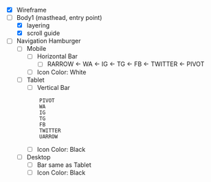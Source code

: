 - [x] Wireframe
- [ ] Body1 (masthead, entry point)
    - [x] layering
    - [x] scroll guide
- [ ] Navigation Hamburger
    - [ ] Mobile
        - [ ] Horizontal Bar
            - [ ] RARROW <- WA <- IG <- TG <- FB <- TWITTER <- PIVOT
        - [ ] Icon Color: White
    - [ ] Tablet
        - [ ] Vertical Bar
        ```
            PIVOT
            WA
            IG
            TG
            FB
            TWITTER
            UARROW
        ```
        - [ ] Icon Color: Black
    - [ ] Desktop
        - [ ] Bar same as Tablet
        - [ ] Icon Color: Black
